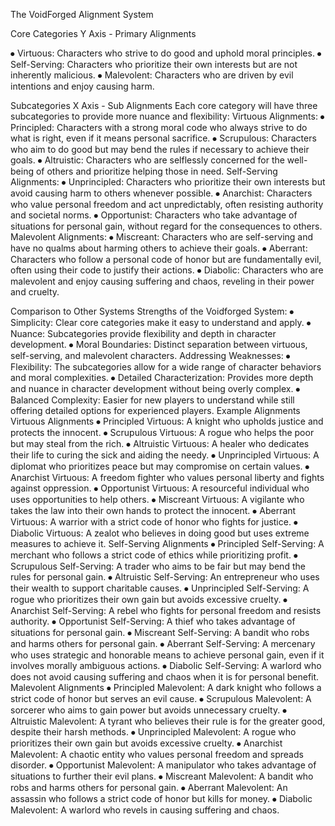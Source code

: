 The VoidForged Alignment System

Core Categories Y Axis - Primary Alignments

⦁	Virtuous: Characters who strive to do good and uphold moral principles.
⦁	Self-Serving: Characters who prioritize their own interests but are not inherently malicious.
⦁	Malevolent: Characters who are driven by evil intentions and enjoy causing harm.

Subcategories X Axis - Sub Alignments
Each core category will have three subcategories to provide more nuance and flexibility:
Virtuous Alignments:
⦁	Principled: Characters with a strong moral code who always strive to do what is right, even if it means personal sacrifice.
⦁	Scrupulous: Characters who aim to do good but may bend the rules if necessary to achieve their goals.
⦁	Altruistic: Characters who are selflessly concerned for the well-being of others and prioritize helping those in need.
Self-Serving Alignments:
⦁	Unprincipled: Characters who prioritize their own interests but avoid causing harm to others whenever possible.
⦁	Anarchist: Characters who value personal freedom and act unpredictably, often resisting authority and societal norms.
⦁	Opportunist: Characters who take advantage of situations for personal gain, without regard for the consequences to others.
Malevolent Alignments:
⦁	Miscreant: Characters who are self-serving and have no qualms about harming others to achieve their goals.
⦁	Aberrant: Characters who follow a personal code of honor but are fundamentally evil, often using their code to justify their actions.
⦁	Diabolic: Characters who are malevolent and enjoy causing suffering and chaos, reveling in their power and cruelty.

Comparison to Other Systems
Strengths of the Voidforged System:
⦁	Simplicity: Clear core categories make it easy to understand and apply.
⦁	Nuance: Subcategories provide flexibility and depth in character development.
⦁	Moral Boundaries: Distinct separation between virtuous, self-serving, and malevolent characters.
Addressing Weaknesses:
⦁	Flexibility: The subcategories allow for a wide range of character behaviors and moral complexities.
⦁	Detailed Characterization: Provides more depth and nuance in character development without being overly complex.
⦁	Balanced Complexity: Easier for new players to understand while still offering detailed options for experienced players.
Example Alignments
Virtuous Alignments
⦁	Principled Virtuous: A knight who upholds justice and protects the innocent.
⦁	Scrupulous Virtuous: A rogue who helps the poor but may steal from the rich.
⦁	Altruistic Virtuous: A healer who dedicates their life to curing the sick and aiding the needy.
⦁	Unprincipled Virtuous: A diplomat who prioritizes peace but may compromise on certain values.
⦁	Anarchist Virtuous: A freedom fighter who values personal liberty and fights against oppression.
⦁	Opportunist Virtuous: A resourceful individual who uses opportunities to help others.
⦁	Miscreant Virtuous: A vigilante who takes the law into their own hands to protect the innocent.
⦁	Aberrant Virtuous: A warrior with a strict code of honor who fights for justice.
⦁	Diabolic Virtuous: A zealot who believes in doing good but uses extreme measures to achieve it.
Self-Serving Alignments
⦁	Principled Self-Serving: A merchant who follows a strict code of ethics while prioritizing profit.
⦁	Scrupulous Self-Serving: A trader who aims to be fair but may bend the rules for personal gain.
⦁	Altruistic Self-Serving: An entrepreneur who uses their wealth to support charitable causes.
⦁	Unprincipled Self-Serving: A rogue who prioritizes their own gain but avoids excessive cruelty.
⦁	Anarchist Self-Serving: A rebel who fights for personal freedom and resists authority.
⦁	Opportunist Self-Serving: A thief who takes advantage of situations for personal gain.
⦁	Miscreant Self-Serving: A bandit who robs and harms others for personal gain.
⦁	Aberrant Self-Serving: A mercenary who uses strategic and honorable means to achieve personal gain, even if it involves morally ambiguous actions.
⦁	Diabolic Self-Serving: A warlord who does not avoid causing suffering and chaos when it is for personal benefit.
Malevolent Alignments
⦁	Principled Malevolent: A dark knight who follows a strict code of honor but serves an evil cause.
⦁	Scrupulous Malevolent: A sorcerer who aims to gain power but avoids unnecessary cruelty.
⦁	Altruistic Malevolent: A tyrant who believes their rule is for the greater good, despite their harsh methods.
⦁	Unprincipled Malevolent: A rogue who prioritizes their own gain but avoids excessive cruelty.
⦁	Anarchist Malevolent: A chaotic entity who values personal freedom and spreads disorder.
⦁	Opportunist Malevolent: A manipulator who takes advantage of situations to further their evil plans.
⦁	Miscreant Malevolent: A bandit who robs and harms others for personal gain.
⦁	Aberrant Malevolent: An assassin who follows a strict code of honor but kills for money.
⦁	Diabolic Malevolent: A warlord who revels in causing suffering and chaos.


